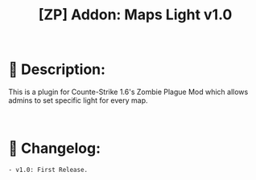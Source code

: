 <h1 align="center">[ZP] Addon: Maps Light v1.0</h1>

<br />

# :page_facing_up: Description:
This is a plugin for Counte-Strike 1.6's Zombie Plague Mod which allows admins to set specific light for every map.

<br />

# :scroll: Changelog:
    - v1.0: First Release.
